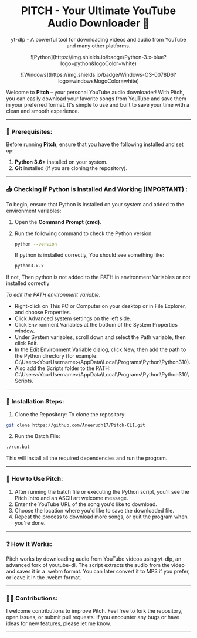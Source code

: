 <h1 align = center>PITCH - Your Ultimate YouTube Audio Downloader 🎵</h1>

<p align="center">
  <![yt-dlp](https://img.shields.io/badge/yt--dlp-Downloader-blue?logo=yt-dlp&logoColor=white)>
</p>

<p align="center">
  yt-dlp - A powerful tool for downloading videos and audio from YouTube and many other platforms.
</p>

<p align="center">
  ![Python](https://img.shields.io/badge/Python-3.x-blue?logo=python&logoColor=white)
</p>

<p align="center">
  ![Windows](https://img.shields.io/badge/Windows-OS-0078D6?logo=windows&logoColor=white)
</p>

Welcome to **Pitch** – your personal YouTube audio downloader! With Pitch, you can easily download your favorite songs from YouTube and save them in your preferred format. It's simple to use and built to save your time with a clean and smooth experience.

---

### 🚀 Prerequisites:

Before running **Pitch**, ensure that you have the following installed and set up:

1. **Python 3.6+** installed on your system.
2. **Git** installed (if you are cloning the repository).

---

### 📥 Checking if Python is Installed And Working (IMPORTANT) :

To begin, ensure that Python is installed on your system and added to the environment variables:

1. Open the **Command Prompt (cmd)**.
2. Run the following command to check the Python version:

   ```bash
   python --version
   ```
   If python is installed correctly, You should see something like:
   ```bash
   python3.x.x

If not, Then python is not added to the PATH in environment Variables or not installed correctly

*To edit the PATH environment variable:*
- Right-click on This PC or Computer on your desktop or in File Explorer, and choose Properties.
- Click Advanced system settings on the left side.
- Click Environment Variables at the bottom of the System Properties window.
- Under System variables, scroll down and select the Path variable, then click Edit.
- In the Edit Environment Variable dialog, click New, then add the path to the Python directory (for example: C:\Users\<YourUsername>\AppData\Local\Programs\Python\Python310).
- Also add the Scripts folder to the PATH: C:\Users\<YourUsername>\AppData\Local\Programs\Python\Python310\Scripts.
---

### 🔧 Installation Steps:

1. Clone the Repository:
To clone the repository:
```bash
git clone https://github.com/Aneerudh17/Pitch-CLI.git
```
2. Run the Batch File:
```bash
./run.bat
```
This will install all the required dependencies and run the program.

---
### 📝 How to Use Pitch:
1. After running the batch file or executing the Python script, you'll see the Pitch intro and an ASCII art welcome message.
2. Enter the YouTube URL of the song you'd like to download.
3. Choose the location where you'd like to save the downloaded file.
4. Repeat the process to download more songs, or quit the program when you're done.
---
### ❓ How It Works:
Pitch works by downloading audio from YouTube videos using yt-dlp, an advanced fork of youtube-dl. The script extracts the audio from the video and saves it in a .webm format. You can later convert it to MP3 if you prefer, or leave it in the .webm format.

---
### 🧑‍💻 Contributions:
I welcome contributions to improve Pitch. Feel free to fork the repository, open issues, or submit pull requests. If you encounter any bugs or have ideas for new features, please let me know.

---
###